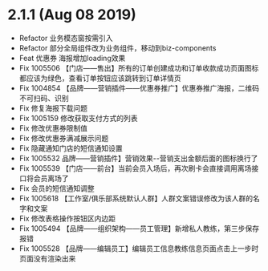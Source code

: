 # 2.1.1 (Aug 08 2019)
* Refactor 业务模态窗按需引入
* Refactor 部分全局组件改为业务组件，移动到biz-components
* Feat 优惠券 海报增加loading效果
* Fix 1005506 【门店——售出】所有的订单创建成功和订单收款成功页面图标都应该为绿色，查看订单按钮应该跳转到订单详情页
* Fix 1004854 【品牌——营销插件——优惠券推广】优惠券推广海报，二维码不可扫码、识别
* Fix 修复海报下载问题
* Fix 1005159 修改获取支付方式的列表
* Fix 修改优惠券限制值
* Fix 修改优惠券满减展示问题
* Fix 隐藏通知门店的短信通知设置
* Fix 1005532 品牌——营销插件】营销效果--营销支出金额后面的图标换行了
* Fix 1005539 【门店——前台】当前会员入场后，再次刷卡会直接调用离场接口将会员离场了
* Fix 会员的短信通知调整
* Fix 1005618 【工作室/俱乐部系统默认人群】人群文案错误修改为该人群的名字和文案
* Fix 修改表格操作按钮区内边距
* Fix 1005494 【品牌——组织架构——员工管理】新增私人教练，第三步保存报错
* Fix 1005528 【品牌——编辑员工】编辑员工信息教练信息页面点击上一步时页面没有渲染出来
